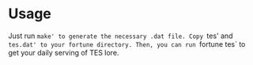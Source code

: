# Usage

Just run `make' to generate the necessary .dat file.
Copy `tes' and `tes.dat' to your fortune directory.
Then, you can run `fortune tes` to get your daily serving of TES lore.
